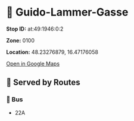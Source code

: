 # 🚉 Guido-Lammer-Gasse


**Stop ID:** at:49:1946:0:2

**Zone:** 0100

**Location:** 48.23276879, 16.47176058

[Open in Google Maps](https://www.google.com/maps?q=48.23276879,16.47176058)

## 🚆 Served by Routes

### 🚌 Bus
- 22A